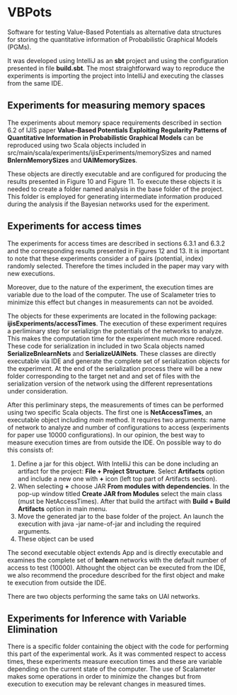 # VBPots

Software for testing Value-Based Potentials as alternative data structures for storing the quantitative information of Probabilistic Graphical Models (PGMs).

It was developed using IntelliJ as an **sbt** project and using the configuration presented in file **build.sbt**. The most straightforward way to reproduce the experiments is importing the project into IntelliJ and executing the classes from the same IDE. 

## Experiments for measuring memory spaces

The experiments about memory space requirements described in section 6.2 of IJIS paper **Value-Based Potentials Exploiting Regularity Patterns of Quantitative Information in Probabilistic Graphical Models** can be reproduced using two Scala objects included in src/main/scala/experiments/ijisExperiments/memorySizes and named **BnlernMemorySizes** and **UAIMemorySizes**.

These objects are directly executable and are configured for producing the results presented in Figure 10 and Figure 11. To execute these objects it is needed to create a folder named analysis in the base folder of the project. This folder is employed for generating intermediate information produced during the analysis if the Bayesian networks used for the experiment.

## Experiments for access times

The experiments for access times are described in sections 6.3.1 and 6.3.2 and the corresponding results presented in Figures 12 and 13. It is important to note that these experiments consider a of pairs (potential, index) randomly selected. Therefore the times included in the paper may vary with new executions.

Moreover, due to the nature of the experiment, the execution times are variable due to the load of the computer. The use of Scalameter tries to minimize this effect but changes in measurements can not be avoided.

The objects for these experiments are located in the following package: **ijisExperiments/accessTimes**. The execution of these experiment requires a perliminary step for serializign the potentials of the networks to analyze. This makes the computation time for the experiment much more reduced. These code for serialization in included in two Scala objects named **SerializeBnlearnNets** and **SerializeUAINets**. These classes are directly executable via IDE and generate the complete set of serialization objects for the experiment. At the end of the serialization process there will be a new folder corresponding to the target net and and set of files with the serialization version of the network using the different representations under consideration.

After this perliminary steps, the measurements of times can be performed using two specific Scala objects. The first one is
 **NetAccessTimes**, an executable object including *main* method. It requires two arguments: name of network to analyze and number of configurations to access (experiments for paper use 10000 configurations). In our opinion, the best way to measure execution times are from outside the IDE. On possible way to do this consists of:

 1. Define a jar for this object. With IntelliJ this can be done including an artifact for the project: **File + Project Structure**. Select **Artifacts** option and include a new one with **+** icon (left top part of Artifacts section).
 2. When selecting **+** choose JAR **From modules with dependencies**. In the pop-up window titled **Create JAR from Modules** select the main class (must be NetAccessTimes). After that build the artifact with **Build + Build Artifacts** option in main menu.
 3. Move the generated jar to the base folder of the project. An launch the execution with java -jar name-of-jar and including the required arguments.
 4. These object can be used 

The second executable object extends App and is directly executable and examines the complete set of **bnlearn** networks with the default number of access to test (10000). Althought the object can be executed from the IDE, we also recommend the procedure described for the first object and make te execution from outside the IDE.

There are two objects performing the same taks on UAI networks.

## Experiments for Inference with Variable Elimination

There is a specific folder containing the object with the code for performing this part of the experimental work. As it was commented respect to access times, these experiments measure execution times and these are variable depending on the current state of the computer. The use of Scalameter makes some operations in order to minimize the changes but from execution to execution may be relevant changes in measured times.
